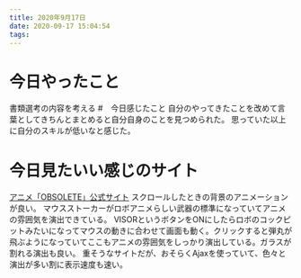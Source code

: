 ```yaml
---
title: 2020年9月17日
date: 2020-09-17 15:04:54
tags:
---
```


# 今日やったこと
書類選考の内容を考える
#　今日感じたこと
自分のやってきたことを改めて言葉としてきちんとまとめると自分自身のことを見つめられた。
思っていた以上に自分のスキルが低いなと感じた。
# 今日見たいい感じのサイト
[アニメ「OBSOLETE」公式サイト](https://project-obsolete.com/)
スクロールしたときの背景のアニメーションが良い。
マウスストーカーがロボアニメらしい武器の標準になっていてアニメの雰囲気を演出できている。
VISORというボタンをONにしたらロボのコックピットみたいになってマウスの動きに合わせて画面も動く。クリックすると弾丸が飛ぶようになっていてここもアニメの雰囲気をしっかり演出している。ガラスが割れる演出も良い。
重そうなサイトだが、おそらくAjaxを使っていて、色々と演出が多い割に表示速度も速い。
